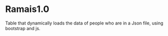 # Ramais1.0
Table that dynamically loads the data of people who are in a Json file, using bootstrap and js.
